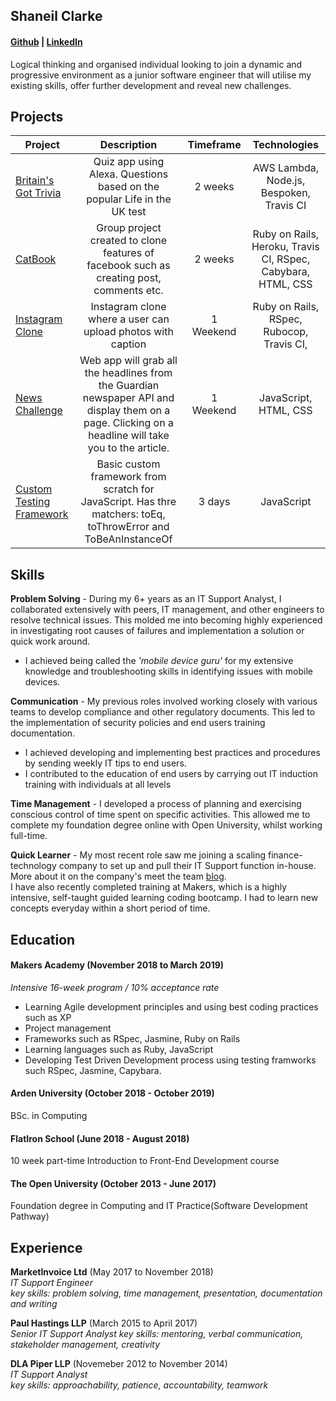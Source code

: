 ## Shaneil Clarke 
#### [Github](https://github.com/learningtocode101) | [LinkedIn](https://www.linkedin.com/in/shaneil-c-85284568/)

Logical thinking and organised individual looking to join a dynamic and progressive environment as a junior software engineer that will utilise my existing skills, offer further development and reveal new challenges.

## Projects
| Project           | Description              | Timeframe |Technologies
| ----------------- |:------------------------:|:---------:|:---------:|
| [Britain's Got Trivia](https://github.com/learningtocode101/alexa_node_js_quiz)| Quiz app using Alexa. Questions based on the popular Life in the UK test | 2 weeks | AWS Lambda, Node.js, Bespoken, Travis CI| 
| [CatBook](https://github.com/learningtocode101/acebook-team-cats)| Group project created to clone features of facebook such as creating post, comments etc.| 2 weeks | Ruby on Rails, Heroku, Travis CI, RSpec, Cabybara, HTML, CSS |
| [Instagram Clone](https://github.com/learningtocode101/instagram) | Instagram clone where a user can upload photos with caption| 1 Weekend| Ruby on Rails, RSpec, Rubocop, Travis CI, |
| [News Challenge](https://github.com/learningtocode101/news-summary-challenge) | Web app will grab all the headlines from the Guardian newspaper API and display them on a page. Clicking on a headline will take you to the article.| 1 Weekend| JavaScript, HTML, CSS |
| [Custom Testing Framework](https://github.com/learningtocode101/custom_framework) | Basic custom framework from scratch for JavaScript. Has thre matchers: toEq, toThrowError and ToBeAnInstanceOf| 3 days | JavaScript |

## Skills

**Problem Solving** - During my 6+ years as an IT Support Analyst, I collaborated extensively with peers, IT management, and other engineers to resolve technical issues. This molded me into becoming highly experienced in investigating root causes of failures and implementation a solution or quick work around.
* I achieved being called the *'mobile device guru'* for my extensive knowledge and troubleshooting skills in identifying issues with mobile devices.   

**Communication** - My previous roles involved working closely with various teams to develop compliance and other regulatory documents. This led to the implementation of security policies and end users training documentation.
- I achieved developing and implementing best practices and procedures by sending weekly IT tips to end users.
- I contributed to the education of end users by carrying out IT induction training with individuals at all levels 

**Time Management** - I developed a process of planning and exercising conscious control of time spent on specific activities. This allowed me to complete my foundation degree online with Open University, whilst working full-time.

**Quick Learner** - My most recent role saw me joining a scaling finance-technology company to set up and pull their IT Support function in-house. More about it on the company's meet the team [blog](https://blog.marketinvoice.com/2018/09/05/marketinvoice-shaneil-clarke/).  
I have also recently completed training at Makers, which is a highly intensive, self-taught guided learning coding bootcamp. I had to learn new concepts everyday within a short period of time.

## Education

#### Makers Academy (November 2018 to March 2019)
*Intensive 16-week program / 10% acceptance rate*

- Learning Agile development principles and using best coding practices such as XP
- Project management 
- Frameworks such as RSpec, Jasmine, Ruby on Rails 
- Learning languages such as Ruby, JavaScript
- Developing Test Driven Development process using testing framworks such RSpec, Jasmine, Capybara.

#### Arden University (October 2018 - October 2019)
BSc. in Computing

#### FlatIron School (June 2018 - August 2018)
10 week part-time Introduction to Front-End Development course

#### The Open University (October 2013 - June 2017)
Foundation degree in Computing and IT Practice(Software Development Pathway)

## Experience

**MarketInvoice Ltd** (May 2017 to November 2018)    
*IT Support Engineer*  
*key skills: problem solving, time management, presentation, documentation and writing*

**Paul Hastings LLP** (March 2015 to April 2017)   
*Senior IT Support Analyst* 
*key skills: mentoring, verbal communication, stakeholder management, creativity*

**DLA Piper LLP** (Novemeber 2012 to November 2014)   
*IT Support Analyst*  
*key skills: approachability, patience, accountability, teamwork*
